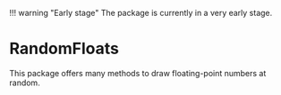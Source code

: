 !!! warning "Early stage"
    The package is currently in a very early stage.
	

# RandomFloats

This package offers many methods to draw floating-point numbers at random.
